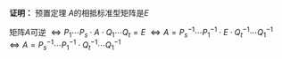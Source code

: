 **证明：**
预置定理
$A$的相抵标准型矩阵是$E$

矩阵$A$可逆
$\Leftrightarrow P_1\cdots P_s\cdot A\cdot Q_1\cdots Q_t=E$
$\Leftrightarrow A=P_s^{-1}\cdots P_1^{-1}\cdot E\cdot Q_t^{-1}\cdots Q_1^{-1}$
$\Leftrightarrow A=P_s^{-1}\cdots P_1^{-1}\cdot Q_t^{-1}\cdots Q_1^{-1}$